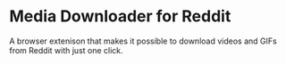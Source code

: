 # Media Downloader for Reddit

A browser extenison that makes it possible to download videos and GIFs from Reddit with just one click.